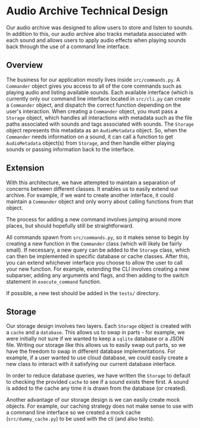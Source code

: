# Audio Archive Technical Design

Our audio archive was designed to allow users to store and listen to sounds.
In addition to this, our audio archive also tracks metadata associated with each sound and allows users to apply audio effects when playing sounds back through the use of a command line interface.

## Overview

The business for our application mostly lives inside `src/commands.py`.
A `Commander` object gives you access to all of the core commands such as playing audio and listing available sounds.
Each available interface (which is currently only our command line interface located in `src/cli.py` can create a `Commander` object, and dispatch the correct function depending on the user's interaction.
When creating a `Commander` object, you must pass a `Storage` object, which handles all interactions with metadata such as the file paths associated with sounds and tags associated with sounds.
The `Storage` object represents this metadata as an `AudioMetadata` object.
So, when the `Commander` needs information on a sound, it can call a function to get `AudioMetadata` object(s) from `Storage`, and then handle either playing sounds or passing information back to the interface.

## Extension

With this architecture, we have attempted to maintain a separation of concerns between different classes.
It enables us to easily extend our archive.
For example, if we want to create another interface, it could maintain a `Commander` object and only worry about calling functions from that object.

The process for adding a new command involves jumping around more places, but should hopefully still be straightforward.

All commands spawn from `src/commands.py`, so it makes sense to begin by creating a new function in the `Commander` class (which will likely be fairly small).
If necessary, a new query can be added to the `Storage` class, which can then be implemented in specific database or cache classes.
After this, you can extend whichever interface you choose to allow the user to call your new function.
For example, extending the CLI involves creating a new subparser, adding any arguments and flags, and then adding to the switch statement in `execute_command` function.

If possible, a new test should be added in the `tests/` directory.

## Storage

Our storage design involves two layers.
Each `Storage` object is created with a `cache` and a `database`.
This allows us to swap in parts - for example, we were initially not sure if we wanted to keep a `sqlite` database or a JSON file.
Writing our storage like this allows us to easily swap out parts, so we have the freedom to swap in different database implementations.
For example, if a user wanted to use cloud database, we could easily create a new class to interact with it satisfying our current database interface.

In order to reduce database queries, we have written the `Storage` to default to checking the provided `cache` to see if a sound exists there first.
A sound is added to the cache any time it is drawn from the database (or created).

Another advantage of our storage design is we can easily create mock objects.
For example, our caching strategy does not make sense to use with a command line interface so we created a mock cache (`src/dummy_cache.py`) to be used with the cli (and also tests).
